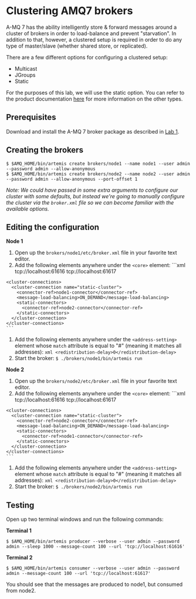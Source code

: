 # Clustering AMQ7 brokers

A-MQ 7 has the ability intelligently store & forward messages around a cluster of brokers in order to load-balance and prevent "starvation". In addition to that, however, a clustered setup is required in order to do any type of master/slave (whether shared store, or replicated).

There are a few different options for configuring a clustered setup:

  * Multicast
  * JGroups
  * Static

For the purposes of this lab, we will use the static option. You can refer to the product documentation [here](https://access.redhat.com/documentation/en-us/red_hat_jboss_amq/7.0/html/using_amq_broker/clustering) for more information on the other types.

## Prerequisites

Download and install the A-MQ 7 broker package as described in [Lab 1](00-install-broker.md).

## Creating the brokers

```
$ $AMQ_HOME/bin/artemis create brokers/node1 --name node1 --user admin --password admin --allow-anonymous
$ $AMQ_HOME/bin/artemis create brokers/node2 --name node2 --user admin --password admin --allow-anonymous --port-offset 1
```

_Note: We could have passed in some extra arguments to configure our cluster with some defaults, but instead we're going to manually configure the cluster via the `broker.xml` file so we can become familiar with the available options._

## Editing the configuration

__Node 1__

  1. Open up the `brokers/node1/etc/broker.xml` file in your favorite text editor.
  1. Add the following elements anywhere under the `<core>` element:
    ```xml
    <connectors>
      <connector name="node1-connector">tcp://localhost:61616</connector>
      <connector name="node2-connector">tcp://localhost:61617</connector>
    </connectors>

    <cluster-connections>
      <cluster-connection name="static-cluster">
        <connector-ref>node1-connector</connector-ref>
        <message-load-balancing>ON_DEMAND</message-load-balancing>
        <static-connectors>
          <connector-ref>node2-connector</connector-ref>
        </static-connectors>
      </cluster-connection>
    </cluster-connections>
    ```
  1. Add the following elements anywhere under the `<address-setting>` element whose `match` attribute is equal to "#" (meaning it matches all addresses):
    ```xml
    <redistribution-delay>0</redistribution-delay>
    ```
  1. Start the broker:
    ```
    $ ./brokers/node1/bin/artemis run
    ```

__Node 2__

  1. Open up the `brokers/node2/etc/broker.xml` file in your favorite text editor.
  1. Add the following elements anywhere under the `<core>` element:
    ```xml
    <connectors>
      <connector name="node1-connector">tcp://localhost:61616</connector>
      <connector name="node2-connector">tcp://localhost:61617</connector>
    </connectors>

    <cluster-connections>
      <cluster-connection name="static-cluster">
        <connector-ref>node2-connector</connector-ref>
        <message-load-balancing>ON_DEMAND</message-load-balancing>
        <static-connectors>
          <connector-ref>node1-connector</connector-ref>
        </static-connectors>
      </cluster-connection>
    </cluster-connections>
    ```
  1. Add the following elements anywhere under the `<address-setting>` element whose `match` attribute is equal to "#" (meaning it matches all addresses):
    ```xml
    <redistribution-delay>0</redistribution-delay>
    ```
  1. Start the broker:
    ```
    $ ./brokers/node2/bin/artemis run
    ```

## Testing

Open up two terminal windows and run the following commands:

__Terminal 1__

```
$ $AMQ_HOME/bin/artemis producer --verbose --user admin --password admin --sleep 1000 --message-count 100 --url 'tcp://localhost:61616'
```

__Terminal 2__

```
$ $AMQ_HOME/bin/artemis consumer --verbose --user admin --password admin --message-count 100 --url 'tcp://localhost:61617'
```

You should see that the messages are produced to node1, but consumed from node2.
